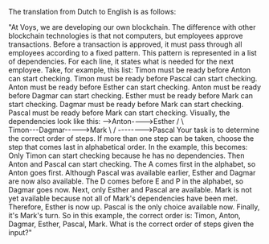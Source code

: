 The translation from Dutch to English is as follows:

"At Voys, we are developing our own blockchain. The difference with other blockchain technologies is that not computers, but employees approve transactions. Before a transaction is approved, it must pass through all employees according to a fixed pattern.
This pattern is represented in a list of dependencies. For each line, it states what is needed for the next employee.
Take, for example, this list:
Timon must be ready before Anton can start checking.
Timon must be ready before Pascal can start checking.
Anton must be ready before Esther can start checking.
Anton must be ready before Dagmar can start checking.
Esther must be ready before Mark can start checking.
Dagmar must be ready before Mark can start checking.
Pascal must be ready before Mark can start checking.
Visually, the dependencies look like this:
  -->Anton---->Esther
 /    \         \
Timon---Dagmar----->Mark
 \              /
  -------->Pascal
Your task is to determine the correct order of steps. If more than one step can be taken, choose the step that comes last in alphabetical order.
In the example, this becomes:
    Only Timon can start checking because he has no dependencies.
    Then Anton and Pascal can start checking. The A comes first in the alphabet, so Anton goes first.
    Although Pascal was available earlier, Esther and Dagmar are now also available. The D comes before E and P in the alphabet, so Dagmar goes now.
    Next, only Esther and Pascal are available. Mark is not yet available because not all of Mark's dependencies have been met. Therefore, Esther is now up.
    Pascal is the only choice available now.
    Finally, it's Mark's turn.
So in this example, the correct order is: Timon, Anton, Dagmar, Esther, Pascal, Mark.
What is the correct order of steps given the input?"
